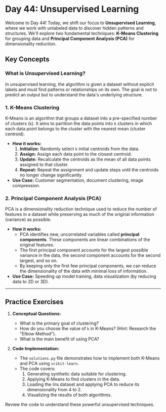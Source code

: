 # Day 44: Unsupervised Learning

Welcome to Day 44! Today, we shift our focus to **Unsupervised Learning**, where we work with unlabeled data to discover hidden patterns and structures. We'll explore two fundamental techniques: **K-Means Clustering** for grouping data and **Principal Component Analysis (PCA)** for dimensionality reduction.

## Key Concepts

### What is Unsupervised Learning?
In unsupervised learning, the algorithm is given a dataset without explicit labels and must find patterns or relationships on its own. The goal is not to predict an output but to understand the data's underlying structure.

### 1. K-Means Clustering
K-Means is an algorithm that groups a dataset into a pre-specified number of clusters (`k`). It aims to partition the data points into `k` clusters in which each data point belongs to the cluster with the nearest mean (cluster centroid).

- **How it works:**
  1.  **Initialize:** Randomly select `k` initial centroids from the data.
  2.  **Assign:** Assign each data point to the closest centroid.
  3.  **Update:** Recalculate the centroids as the mean of all data points assigned to that cluster.
  4.  **Repeat:** Repeat the assignment and update steps until the centroids no longer change significantly.
- **Use Case:** Customer segmentation, document clustering, image compression.

### 2. Principal Component Analysis (PCA)
PCA is a dimensionality reduction technique used to reduce the number of features in a dataset while preserving as much of the original information (variance) as possible.

- **How it works:**
  - PCA identifies new, uncorrelated variables called **principal components**. These components are linear combinations of the original features.
  - The first principal component accounts for the largest possible variance in the data, the second component accounts for the second largest, and so on.
  - By keeping only the first few principal components, we can reduce the dimensionality of the data with minimal loss of information.
- **Use Case:** Speeding up model training, data visualization (by reducing data to 2D or 3D).

---

## Practice Exercises

1.  **Conceptual Questions:**
    *   What is the primary goal of clustering?
    *   How do you choose the value of `k` in K-Means? (Hint: Research the "Elbow Method").
    *   What is the main benefit of using PCA?

2.  **Code Implementation:**
    *   The `solutions.py` file demonstrates how to implement both K-Means and PCA using `scikit-learn`.
    *   The code covers:
        1.  Generating synthetic data suitable for clustering.
        2.  Applying K-Means to find clusters in the data.
        3.  Loading the Iris dataset and applying PCA to reduce its dimensionality from 4 to 2.
        4.  Visualizing the results of both algorithms.

Review the code to understand these powerful unsupervised techniques.